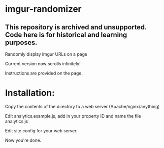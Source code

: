 imgur-randomizer
================

## This repository is archived and unsupported.  Code here is for historical and learning purposes.

Randomly display imgur URLs on a page

Current version now scrolls infinitely!

Instructions are provided on the page.

Installation:
=============

Copy the contents of the directory to a web server (Apache/nginx/anything)

Edit analytics.example.js, add in your property ID and name the file analytics.js

Edit site config for your web server.

Now you're done.
